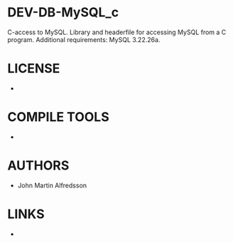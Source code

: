 DEV-DB-MySQL_c
==============

C-access to MySQL. Library and headerfile for accessing MySQL from a C program. Additional requirements: MySQL 3.22.26a. 

LICENSE
===============
* 

COMPILE TOOLS
===============
* 
 
AUTHORS
===============
* John Martin Alfredsson

LINKS
===============
* 


